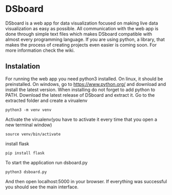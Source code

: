# DSboard
DSboard is a web app for data visualization focused on making live data visualization as easy as possible. All communication with the web app is done through simple text files which makes DSboard compatible with almost every programming language. If you are using python, a library, that makes the process of creating projects even easier is coming soon. For more information check the wiki.

## Instalation

For running the web app you need python3 installed. On linux, it should be preinstalled. On windows, go to https://www.python.org/ and download and install the latest version. When installing do not forget to add python to PATH. Download the latest release of DSboard and extract it. Go to the extracted folder and create a virualenv

```
python3 -m venv venv
```
Activate the virualenv(you have to activate it every time that you open a new terminal window)
```
source venv/bin/activate
```

install flask
```
pip install flask
```

To start the application run dsboard.py
```
python3 dsboard.py
```

And then open localhost:5000 in your browser.
If everything was successful you should see the main interface.

